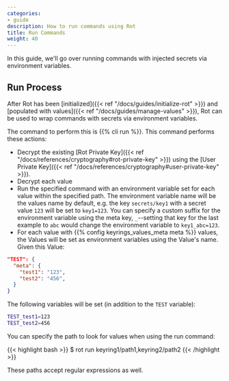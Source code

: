 ```yaml
---
categories:
- guide
description: How to run commands using Rot
title: Run Commands
weight: 40
---
```


In this guide, we'll go over running commands with injected secrets via environment variables.

## Run Process

After Rot has been [initialized]({{< ref "/docs/guides/initialize-rot" >}}) and [populated with values]({{< ref "/docs/guides/manage-values" >}}), Rot can be used to wrap commands with secrets via environment variables.

The command to perform this is {{% cli run %}}.  This command performs these actions:

- Decrypt the existing [Rot Private Key]({{< ref "/docs/references/cryptography#rot-private-key" >}}) using the [User Private Key]({{< ref "/docs/references/cryptography#user-private-key" >}}).
- Decrypt each value
- Run the specified command with an environment variable set for each value within the specified path.  The environment variable name will be the values name by default, e.g. the key `secrets/key1` with a secret value `123` will be set to `key1=123`.  You can specify a custom suffix for the environment variable using the meta key, `_`--setting that key for the last example to `abc` would change the environment variable to `key1_abc=123`.
- For each value with {{% config keyrings_values_meta meta %}} values, the Values will be set as environment variables using the Value's name.  Given this Value:
```json
"TEST": {
  "meta": {
    "test1": "123",
    "test2": "456",
  }
}
```
The following variables will be set (in addition to the `TEST` variable):
```bash
TEST_test1=123
TEST_test2=456
```

You can specify the path to look for values when using the run command:

{{< highlight bash >}}
$ rot run keyring1/path1,keyring2/path2 <command>
{{< /highlight >}}

These paths accept regular expressions as well.
